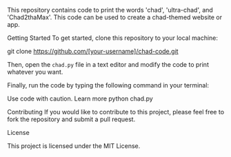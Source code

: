 This repository contains code to print the words 'chad', 'ultra-chad', and 'Chad2thaMax'. This code can be used to create a chad-themed website or app.

Getting Started
To get started, clone this repository to your local machine:

git clone https://github.com/[your-username]/chad-code.git


Then, open the `chad.py` file in a text editor and modify the code to print whatever you want.

Finally, run the code by typing the following command in your terminal:

Use code with caution. Learn more
python chad.py

Contributing
If you would like to contribute to this project, please feel free to fork the repository and submit a pull request.

License

This project is licensed under the MIT License.
